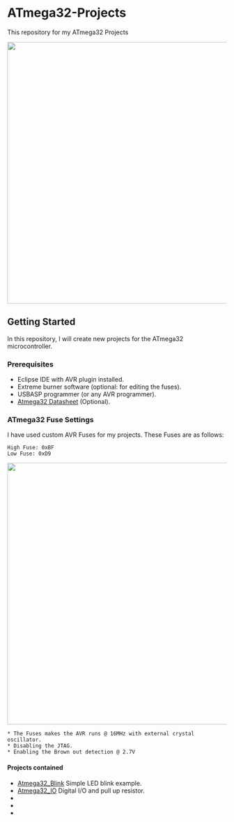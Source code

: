 # ATmega32-Projects
This repository for my ATmega32 Projects

<img src="https://raw.githubusercontent.com/rxtxinv/ATmega32-Projects/master/Images/IM001.jpg" height="600" width="700">

## Getting Started
In this repository, I will create new projects for the ATmega32 microcontroller.

### Prerequisites
* Eclipse IDE with AVR plugin installed.
* Extreme burner software (optional: for editing the fuses).
* USBASP programmer (or any AVR programmer).
* [Atmega32 Datasheet](https://github.com/rxtxinv/ATmega32-Projects/blob/master/Atmega32.pdf) (Optional).

### ATmega32 Fuse Settings
I have used custom AVR Fuses for my projects. These Fuses are as follows:

```
High Fuse: 0xBF
Low Fuse: 0xD9
```

<img src="https://github.com/rxtxinv/ATmega32-Projects/blob/master/Images/Fuses.PNG" height="600" width="800">

```
* The Fuses makes the AVR runs @ 16MHz with external crystal oscillator.
* Disabling the JTAG.
* Enabling the Brown out detection @ 2.7V 
```

#### Projects contained
* [Atmega32_Blink](https://github.com/rxtxinv/ATmega32-Projects/tree/master/Atmega32_Blink) Simple LED blink example.
* [Atmega32_IO](https://github.com/rxtxinv/ATmega32-Projects/tree/master/Atmega32_IO) Digital I/O and pull up resistor.
* 
* 
* 
